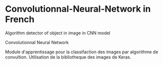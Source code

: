 # Convolutionnal-Neural-Network in French

Algorithm detector of object in image in CNN model

Convolutionnal Neural Network

Module d'apprentissage pour la classifaction des images par algorithme de convultion. Utilisation de la bibliotheque des images de Keras.
